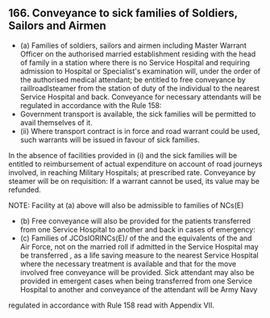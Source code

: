 ## 166. Conveyance to sick families of Soldiers, Sailors and Airmen

- (a) Families of soldiers, sailors and airmen including Master Warrant Officer on the authorised married establishment residing with the head of family in a station where there is no Service Hospital and requiring admission to Hospital or Specialist's examination will, under the order of the authorised medical attendant; be entitled to free conveyance by raillroadlsteamer from the station of duty of the individual to the nearest Service Hospital and back. Conveyance for necessary attendants will be regulated in accordance with the Rule 158:
- Government transport is available, the sick families will be permitted to avail themselves of it.
- (ii) Where transport contract is in force and road warrant could be used, such warrants will be issued in favour of sick families.

In the absence of facilities provided in (i) and the sick families will be entitled to reimbursement of actual expenditure on account of road journeys involved, in reaching Military Hospitals; at prescribed rate. Conveyance by steamer will be on requisition: If a warrant cannot be used, its value may be refunded.

NOTE: Facility at (a) above will also be admissible to families of NCs(E)

- (b) Free conveyance will also be provided for the patients transferred from one Service Hospital to another and back in cases of emergency:
- (c) Families of JCOsIORINCs(E)/ of the and the equivalents of the and Air Force, not on the married roll if admitted in the Service Hospital may be transferred , as a life saving measure to the nearest Service Hospital where the necessary treatment is available and that for the move involved free conveyance will be provided. Sick attendant may also be provided in emergent cases when being transferred from one Service Hospital to another and conveyance of the attendant will be Army Navy

regulated in accordance with Rule 158 read with Appendix VII.
